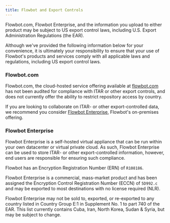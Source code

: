 ```yaml
---
title: Flowbot and Export Controls
---
```


Flowbot.com, Flowbot Enterprise, and the information you upload to either product may be subject to US export control laws, including U.S. Export Administration Regulations (the EAR).

Although we've provided the following information below for your convenience, it is ultimately your responsibility to ensure that your use of Flowbot's products and services comply with all applicable laws and regulations, including US export control laws.

### Flowbot.com

Flowbot.com, the cloud-hosted service offering available at [flowbot.com](https://flowbot.com) has not been audited for compliance with ITAR or other export controls, and does not currently offer the ability to restrict repository access by country.

If you are looking to collaborate on ITAR- or other export-controlled data, we recommend you consider [Flowbot Enterprise](https://enterprise.flowbot.com), Flowbot's on-premises offering.

### Flowbot Enterprise

Flowbot Enterprise is a self-hosted virtual appliance that can be run within your own datacenter or virtual private cloud. As such, Flowbot Enterprise can be used to store ITAR- or other export-controlled information, however, end users are responsible for ensuring such compliance.

Flowbot has an Encryption Registration Number (ERN) of `R108186`.

Flowbot Enterprise is a commercial, mass-market product and has been assigned the Encryption Control Registration Number (ECCN) of `5D992.c` and may be exported to most destinations with no license required (NLR).

Flowbot Enterprise may not be sold to, exported, or re-exported to any country listed in Country Group E:1 in Supplement No. 1 to part 740 of the EAR. This list currently contains Cuba, Iran, North Korea, Sudan & Syria, but may be subject to change.

